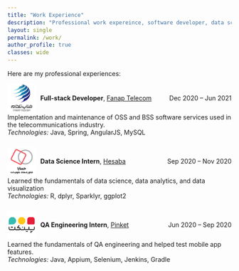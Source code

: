 ```yaml
---
title: "Work Experience"
description: "Professional work expereince, software developer, data scientist, QA engineer"
layout: single
permalink: /work/
author_profile: true
classes: wide
---
```


Here are my professional experiences:

<!-- * **Full-stack Developer, [FANAP Telecom](https://www.fanaptelecom.ir/)**, *December 2020 - June 2021*
  * Implementing Software Services Used in Telecommunication Business.
  * Technologies: Java, Spring, AngularJS, MySQL

* **Data Science Intern, [Hesaba](https://hesaba.co/)**, *September 2020 - November 2020*
  * Learning Fundamentals of Data Science.
  * Technologies: R Programming Language, dplyr, Sparklyr, ggplot2

* **QA Engineering Intern, [Pinket](https://landings.pinket.com/taste-of-pinket/)**, *June 2020 - September 2020*
  * Learning Fundamentals of Quality Assurance Engineering.
  * Technologies: Java, Appium, Selenium, Jenkins, Gradle -->


<ul style="list-style-type: none; padding: 0;">
<li style="margin-bottom: 1.8em;">
  <div style="display: flex; justify-content: space-between; align-items: center; flex-wrap: wrap;">
    <div style="display: flex; align-items: center; gap: 10px;">
      <img src="/assets/images/company-logos/fanap.png" alt="Fanap Logo" style="height: 64px; width: auto;">
      <div>
        <strong>Full-stack Developer</strong>, 
        <a href="https://www.fanaptelecom.ir/" target="_blank">Fanap Telecom</a>
      </div>
    </div>
    <div style="white-space: nowrap; margin-left: 1em; text-align: right;">Dec 2020 – Jun 2021</div>
  </div>
  <div style="margin-top: 0.2em;">
    Implementation and maintenance of OSS and BSS software services used in the telecommunications industry.<br>
    <em>Technologies:</em> Java, Spring, AngularJS, MySQL
  </div>
</li>



<li style="margin-bottom: 1.8em;">
  <div style="display: flex; justify-content: space-between; align-items: center; flex-wrap: wrap;">
    <div style="display: flex; align-items: center; gap: 10px;">
      <img src="/assets/images/company-logos/hesaba.png" alt="Hesaba Logo" style="height: 64px; width: auto;">
      <div>
        <strong>Data Science Intern</strong>, 
        <a href="https://jobs.hesaba.co/" target="_blank">Hesaba</a>
      </div>
    </div>
    <div style="white-space: nowrap; margin-left: 1em; text-align: right;">Sep 2020 – Nov 2020</div>
  </div>
  <div style="margin-top: 0.2em;">
    Learned the fundamentals of data science, data analytics, and data visualization<br>
    <em>Technologies:</em> R, dplyr, Sparklyr, ggplot2
  </div>
</li>


<li style="margin-bottom: 1.8em;">
  <div style="display: flex; justify-content: space-between; align-items: center; flex-wrap: wrap;">
    <div style="display: flex; align-items: center; gap: 10px;">
      <img src="/assets/images/company-logos//pinket.png" alt="Pinket Logo" style="height: 64px; width: auto;">
      <div>
        <strong>QA Engineering Intern</strong>, 
        <a href="https://pinket.com/landing" target="_blank">Pinket</a>
      </div>
    </div>
    <div style="white-space: nowrap; margin-left: 1em; text-align: right;">Jun 2020 – Sep 2020</div>
  </div>
  <div style="margin-top: 0.2em;">
    Learned the fundamentals of QA engineering and helped test mobile app features.<br>
    <em>Technologies:</em> Java, Appium, Selenium, Jenkins, Gradle
  </div>
</li>

</ul>
